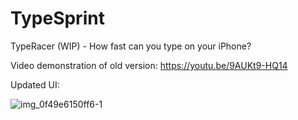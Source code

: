 # TypeSprint

TypeRacer (WIP) - How fast can you type on your iPhone?

Video demonstration of old version:
https://youtu.be/9AUKt9-HQ14

Updated UI: 


![img_0f49e6150ff6-1](https://user-images.githubusercontent.com/22837318/52635541-73a55f80-2eca-11e9-85a7-db923b36c4fd.jpeg)
